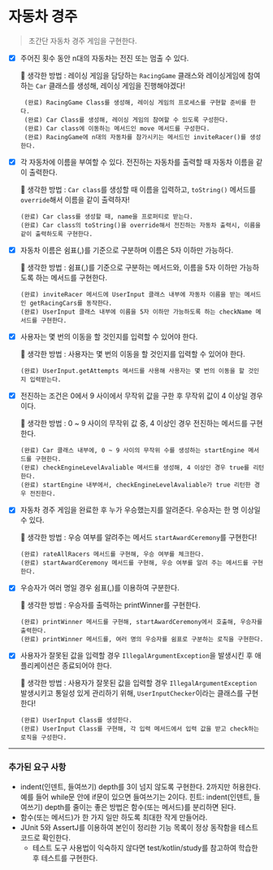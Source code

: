 # 자동차 경주
> 초간단 자동차 경주 게임을 구현한다.

- [x] 주어진 횟수 동안 n대의 자동차는 전진 또는 멈출 수 있다.

   🧐 생각한 방법 : 레이싱 게임을 담당하는 `RacingGame` 클래스와 레이싱게임에 참여하는 `Car` 클래스를 생성해, 레이싱 게임을 진행해야겠다!
      
       (완료) RacingGame Class를 생성해, 레이싱 게임의 프로세스를 구현할 준비를 한다.
       (완료) Car Class를 생성해, 레이싱 게임의 참여할 수 있도록 구성한다.
       (완료) Car class에 이동하는 메서드인 move 메서드를 구성한다.
       (완료) RacingGame에 n대의 자동차를 참가시키는 메서드인 inviteRacer()를 생성한다.

- [x] 각 자동차에 이름을 부여할 수 있다. 전진하는 자동차를 출력할 때 자동차 이름을 같이 출력한다.

  🧐 생각한 방법 : `Car class`를 생성할 때 이름을 입력하고, `toString()` 메서드를 `override`해서 이름을 같이 출력하자!
  
      (완료) Car class를 생성할 때, name을 프로퍼티로 받는다.
      (완료) Car class의 toString()을 override해서 전진하는 자동차 출력시, 이름을 같이 출력하도록 구현한다.


- [x] 자동차 이름은 쉼표(,)를 기준으로 구분하며 이름은 5자 이하만 가능하다.

  🧐 생각한 방법 : 쉼표(,)를 기준으로 구분하는 메서드와, 이름을 5자 이하만 가능하도록 하는 메서드를 구현한다.

      (완료) inviteRacer 메서드에 UserInput 클래스 내부에 자동차 이름을 받는 메서드인 getRacingCars를 동작한다.  
      (완료) UserInput 클래스 내부에 이름을 5자 이하만 가능하도록 하는 checkName 메서드를 구현한다.

- [x] 사용자는 몇 번의 이동을 할 것인지를 입력할 수 있어야 한다.

  🧐 생각한 방법 : 사용자는 몇 번의 이동을 할 것인지를 입력할 수 있어야 한다.
  
      (완료) UserInput.getAttempts 메서드를 사용해 사용자는 몇 번의 이동을 할 것인지 입력받는다.

- [x] 전진하는 조건은 0에서 9 사이에서 무작위 값을 구한 후 무작위 값이 4 이상일 경우이다.

  🧐 생각한 방법 : 0 ~ 9 사이의 무작위 값 중, 4 이상인 경우 전진하는 메서드를 구현한다.

      (완료) Car 클래스 내부에, 0 ~ 9 사이의 무작위 수를 생성하는 startEngine 메서드를 구현한다.
      (완료) checkEngineLevelAvaliable 메서드를 생성해, 4 이상인 경우 true를 리턴한다.
      (완료) startEngine 내부에서, checkEngineLevelAvaliable가 true 리턴한 경우 전진한다.

- [x] 자동차 경주 게임을 완료한 후 누가 우승했는지를 알려준다. 우승자는 한 명 이상일 수 있다.

  🧐 생각한 방법 : 우승 여부를 알려주는 메서드 `startAwardCeremony`를 구현한다!

      (완료) rateAllRacers 메서드를 구현해, 우승 여부를 체크한다.
      (완료) startAwardCeremony 메서드를 구현해, 우승 여부를 알려 주는 메서드를 구현한다.

- [x] 우승자가 여러 명일 경우 쉼표(,)를 이용하여 구분한다.

  🧐 생각한 방법 : 우승자를 출력하는 printWinner를 구현한다.

      (완료) printWinner 메서드를 구현해, startAwardCeremony에서 호출해, 우승자를 출력한다.
      (완료) printWinner 메서드를, 여러 명의 우승자를 쉼표로 구분하는 로직을 구현한다.

- [x] 사용자가 잘못된 값을 입력할 경우 `IllegalArgumentException`을 발생시킨 후 애플리케이션은 종료되어야 한다.

  🧐 생각한 방법 : 사용자가 잘못된 값을 입력할 경우 `IllegalArgumentException` 발생시키고 통일성 있게 관리하기 위해, `UserInputChecker`이라는 클래스를 구현한다!

      (완료) UserInput Class를 생성한다.
      (완료) UserInput Class를 구현해, 각 입력 메서드에서 입력 값을 받고 check하는 로직을 구성한다.
<hr />

### 추가된 요구 사항

- indent(인덴트, 들여쓰기) depth를 3이 넘지 않도록 구현한다. 2까지만 허용한다.
  예를 들어 while문 안에 if문이 있으면 들여쓰기는 2이다.
  힌트: indent(인덴트, 들여쓰기) depth를 줄이는 좋은 방법은 함수(또는 메서드)를 분리하면 된다.
- 함수(또는 메서드)가 한 가지 일만 하도록 최대한 작게 만들어라.
- JUnit 5와 AssertJ를 이용하여 본인이 정리한 기능 목록이 정상 동작함을 테스트 코드로 확인한다.
    - 테스트 도구 사용법이 익숙하지 않다면 test/kotlin/study를 참고하여 학습한 후 테스트를 구현한다.